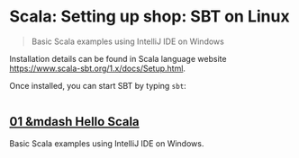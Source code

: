 # Scala: Setting up shop: SBT on Linux   
> Basic Scala examples using IntelliJ IDE on Windows

Installation details can be found in Scala language website https://www.scala-sbt.org/1.x/docs/Setup.html.

Once installed, you can start SBT by typing `sbt`:

```bash
```

## [01 &mdash Hello Scala](./01-hello-scala)
Basic Scala examples using IntelliJ IDE on Windows.
